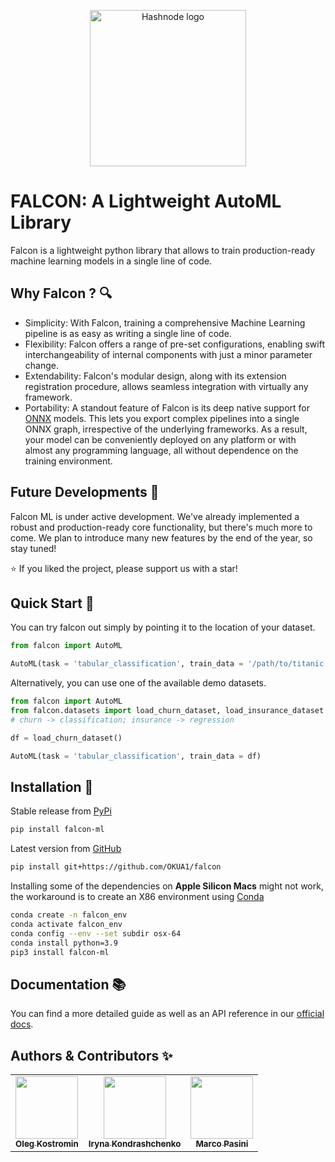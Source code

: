 <p align="center">
<picture>
  <source media="(prefers-color-scheme: light)" srcset="https://gist.githubusercontent.com/OKUA1/43d26803ba9cccd1ea478bb491fd9b83/raw/c02f02a0c570360cf56897cf9d3165a7ad909b3f/falcon_black.svg" >
  <source media="(prefers-color-scheme: dark)" srcset="https://gist.githubusercontent.com/OKUA1/43d26803ba9cccd1ea478bb491fd9b83/raw/c02f02a0c570360cf56897cf9d3165a7ad909b3f/falcon_white.svg">
  <img alt="Hashnode logo" src="https://gist.githubusercontent.com/OKUA1/43d26803ba9cccd1ea478bb491fd9b83/raw/c02f02a0c570360cf56897cf9d3165a7ad909b3f/falcon_black.svg" height = "250">
</picture>
</p>


# FALCON: A Lightweight AutoML Library
Falcon is a lightweight python library that allows to train production-ready machine learning models in a single line of code. 

## Why Falcon ? 🔍

- Simplicity: With Falcon, training a comprehensive Machine Learning pipeline is as easy as writing a single line of code.
- Flexibility: Falcon offers a range of pre-set configurations, enabling swift interchangeability of internal components with just a minor parameter change.
- Extendability: Falcon's modular design, along with its extension registration procedure, allows seamless integration with virtually any framework.
- Portability: A standout feature of Falcon is its deep native support for [ONNX](https://onnx.ai/) models. This lets you export complex pipelines into a single ONNX graph, irrespective of the underlying frameworks. As a result, your model can be conveniently deployed on any platform or with almost any programming language, all without dependence on the training environment.

## Future Developments 🔮

Falcon ML is under active development. We've already implemented a robust and production-ready core functionality, but there's much more to come. We plan to introduce many new features by the end of the year, so stay tuned!

⭐ If you liked the project, please support us with a star!

## Quick Start 🚀

You can try falcon out simply by pointing it to the location of your dataset.

```python
from falcon import AutoML

AutoML(task = 'tabular_classification', train_data = '/path/to/titanic.csv')
```

Alternatively, you can use one of the available demo datasets.

```python
from falcon import AutoML
from falcon.datasets import load_churn_dataset, load_insurance_dataset 
# churn -> classification; insurance -> regression

df = load_churn_dataset()

AutoML(task = 'tabular_classification', train_data = df)
```

## Installation 💾 

Stable release from [PyPi](https://pypi.org/project/falcon-ml/)
```bash 
pip install falcon-ml
```

Latest version from [GitHub](https://github.com/OKUA1/falcon)
```bash
pip install git+https://github.com/OKUA1/falcon
```

Installing some of the dependencies on **Apple Silicon Macs** might not work, the workaround is to create an X86 environment using [Conda](https://docs.conda.io/en/latest/)

```bash 
conda create -n falcon_env
conda activate falcon_env
conda config --env --set subdir osx-64
conda install python=3.9
pip3 install falcon-ml
```

## Documentation 📚
You can find a more detailed guide as well as an API reference in our [official docs](https://beastbyteai.github.io/falcon/intro.html#).

## Authors & Contributors ✨
<table>
  <tbody>
    <tr>
      <td align="center"><a href="https://www.linkedin.com/in/oleh-kostromin-b671a4157/"><img src="https://avatars.githubusercontent.com/u/48349467?v=4" width="100px;" alt=""/><br /><sub><b>Oleg Kostromin</b></sub></a><br /></td>
      <td align="center"><a href="https://www.linkedin.com/in/iryna-kondrashchenko-673800155/"><img src="https://avatars.githubusercontent.com/u/72279145?v=4" width="100px;" alt=""/><br /><sub><b>Iryna Kondrashchenko</b></sub></a><br /></td>
      <td align="center"><a href="https://www.linkedin.com/in/pasinimarco/"><img src="https://avatars.githubusercontent.com/u/50598094?v=4" width="100px;" alt=""/><br /><sub><b>Marco Pasini</b></sub></a><br /></td>
    </tr>
  </tbody>
</table>
